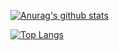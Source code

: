 

[![Anurag's github stats](https://github-readme-stats.vercel.app/api?username=chahank&show_icons=true&theme=merko&count_private=true])](https://github.com/anuraghazra/github-readme-stats)

[![Top Langs](https://github-readme-stats.vercel.app/api/top-langs/?username=chahank&layout=compact&exclude_repo=github-actions-for-ci)](https://github.com/anuraghazra/github-readme-stats)
